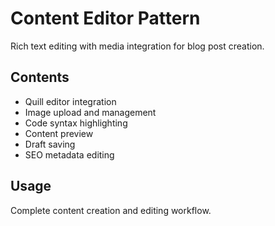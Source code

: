 # Content Editor Pattern

Rich text editing with media integration for blog post creation.

## Contents
- Quill editor integration
- Image upload and management
- Code syntax highlighting
- Content preview
- Draft saving
- SEO metadata editing

## Usage
Complete content creation and editing workflow.